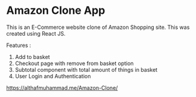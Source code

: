 <h1>Amazon Clone App</h1>

This is an E-Commerce website clone of Amazon Shopping site. This was created using React JS.

Features : 
  1) Add to basket
  2) Checkout page with remove from basket option
  3) Subtotal component with total amount of things in basket
  4) User Login and Authentication
  
  https://althafmuhammad.me/Amazon-Clone/
